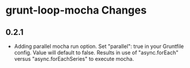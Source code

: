 # grunt-loop-mocha Changes

## 0.2.1

* Adding parallel mocha run option. Set "parallel": true in your Gruntfile config. Value will default to false. Results in use of "async.forEach" versus "async.forEachSeries" to execute mocha.